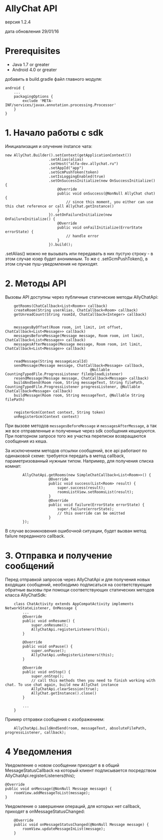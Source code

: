 # AllyChat API
версия 1.2.4

дата обновления 29/01/16

# Prerequisites
- Java 1.7 or greater
- Android 4.0 or greater

добавить в build.gradle файл главного модуля:
```
android {
    ...
    packagingOptions {
        exclude 'META-INF/services/javax.annotation.processing.Processor'
    }
}
```

# 1. Нaчало работы с sdk
Инициализация и олучение instance чата:
```
new AllyChat.Builder().setContext(getApplicationContext())
                    .setAlias(alias)
                    .setHost("alfa-dev.allychat.ru")
                    .setAppId("app")
                    .setGcmPushToken(token)
                    .setIsLoggingEnabled(true)
                    .setOnSuccessInitialize(new OnSuccessInitialize() {
                        @Override
                        public void onSuccess(@NonNull AllyChat chat) {
                            // since this moment, you either can use this chat reference or call AllyChat.getInstance()
                        }
                    }).setOnFailureInitialize(new OnFailureInitialize() {
                        @Override
                        public void onFailInitialize(ErrorState errorState) {
                            // handle error
                        }
                    }).build();
```
.setAlias() можно не вызывать или передавать в них пустую строку - в этом случае юзер будет анонимным.
То же c .setGcmPushToken(), в этом случае пуш-уведомления не приходят.


# 2. Методы API
Вызовы API доступны через публичные статические методы AllyChatApi:
```
    getRooms(ChatCallback<List<Room>> callback)
    createRoom(String userAlias, ChatCallback<Room> callback)
    getUnreadCount(String roomId, ChatCallback<Integer> callback)


    messagesByOffset(Room room, int limit, int offset, ChatCallback<List<Message>> callback)
    messagesBeforeMessage(Message message, Room room, int limit, ChatCallback<List<Message>> callback)
    messagesAfterMessage(Message message, Room room, int limit, ChatCallback<List<Message>> callback)


    readMessage(String messageLocalId)
    sendMessage(Message message, ChatCallback<Message> callback,
                                       @Nullable CountingTypedFile.ProgressListener fileUploadListener)
    resendMessage(Message message, ChatCallback<Message> callback)
    buildAndSend(Room room, String messageText, String filePath, CountingTypedFile.ProgressListener progressListener, @Nullable ChatCallback<Message> callback)
    buildMessage(Room room, String messageText, @Nullable String filePath)


    registerGcm(Context context, String token)
    unRegisterGcm(Context context)
```
При вызове методов `messagesBeforeMessage` и `messagesAfterMessage`, а так же все отправленные и полученные через sdk сообщения кешируются.
При повторном запросе того же участка переписки возвращаются сообщения из кеша.

За исключением методов отсылки сообщений, все api работают по одинаковой схеме: требуется передать в метод callback, параметризованный нужным типом.
Например, для получения списка комнат:

```
        AllyChatApi.getRooms(new SimpleChatCallback<List<Room>>() {
                    @Override
                    public void success(List<Room> result) {
                        super.success(result);
                        roomsListView.setRoomsList(result);
                    }
                    @Override
                    public void failure(ErrorState errorState) {
                        super.failure(errorState);
                        // this override can be omitted
                    }
        });
```
В случае возникновения ошибочной ситуации, будет вызван метод failure переданного callback.



# 3. Отправка и получение сообщений
Перед отправкой запросов через AllyChatApi и для получения новых входящих сообщений, необходимо подписаться на соответствующие обратные вызовы при помощи соответствующих статических методов класса AllyChatSdk:
```
    class ChatActivity extends AppCompatActivity implements NetworkStateListener, OnMessage {
        ...
        @Override
        public void onResume() {
            super.onResume();
            AllyChatApi.registerListeners(this);
        }

        @Override
        public void onPause() {
            super.onPause();
            AllyChatApi.unRegisterListeners(this);
        }

        @Override
        public void onStop() {
            super.onStop();
            // call this methods then you need to finish working with chat. To use chat again, build new AllyChat instance
            AllyChatApi.clearSession(true);
            AllyChat.getInstance().close()
        }

        ...
    }
```

Пример отправки сообщения с изображением:
```
    AllyChatApi.buildAndSend(room, messageText, absoluteFilePath, progressListener, callback);
```
# 4 Уведомления
Уведомление о новом сообщении приходит в в общий MessageStatusCallback на который клиент подписывается посредством AllyChatApi.registerListeners(this);
```
@Override
public void onMessage(@NonNull Message message) {
    roomView.addMessageToList(message);
}
```

Уведомление о завершении операций, для которых нет callback, приходят в onMessageStatusChanged:
```
    @Override
    public void onMessageStatusChanged(@NonNull Message message) {
        roomView.updateMessageInList(message);
    }
```
